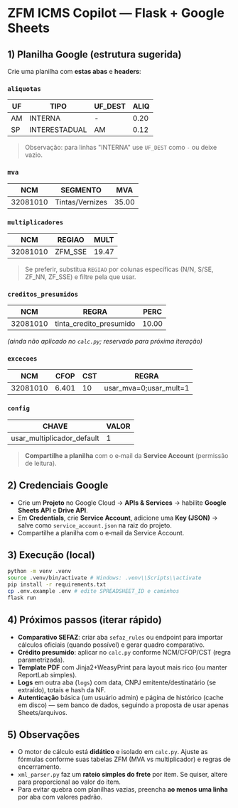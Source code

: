 # ZFM ICMS Copilot — Flask + Google Sheets


## 1) Planilha Google (estrutura sugerida)
Crie uma planilha com **estas abas** e **headers**:


### `aliquotas`
| UF | TIPO | UF_DEST | ALIQ |
|----|------|---------|------|
| AM | INTERNA | - | 0.20 |
| SP | INTERESTADUAL | AM | 0.12 |


> Observação: para linhas "INTERNA" use `UF_DEST` como `-` ou deixe vazio.


### `mva`
| NCM | SEGMENTO | MVA |
|-----|----------|-----|
| 32081010 | Tintas/Vernizes | 35.00 |


### `multiplicadores`
| NCM | REGIAO | MULT |
|-----|--------|------|
| 32081010 | ZFM_SSE | 19.47 |


> Se preferir, substitua `REGIAO` por colunas específicas (N/N, S/SE, ZF_NN, ZF_SSE) e filtre pela que usar.


### `creditos_presumidos`
| NCM | REGRA | PERC |
|-----|-------|------|
| 32081010 | tinta_credito_presumido | 10.00 |


*(ainda não aplicado no `calc.py`; reservado para próxima iteração)*


### `excecoes`
| NCM | CFOP | CST | REGRA |
|-----|------|-----|-------|
| 32081010 | 6.401 | 10 | usar_mva=0;usar_mult=1 |


### `config`
| CHAVE | VALOR |
|-------|-------|
| usar_multiplicador_default | 1 |


> **Compartilhe a planilha** com o e‑mail da **Service Account** (permissão de leitura).


## 2) Credenciais Google
- Crie um **Projeto** no Google Cloud → **APIs & Services** → habilite **Google Sheets API** e **Drive API**.
- Em **Credentials**, crie **Service Account**, adicione uma **Key (JSON)** → salve como `service_account.json` na raiz do projeto.
- Compartilhe a planilha com o e‑mail da Service Account.


## 3) Execução (local)
```bash
python -m venv .venv
source .venv/bin/activate # Windows: .venv\\Scripts\\activate
pip install -r requirements.txt
cp .env.example .env # edite SPREADSHEET_ID e caminhos
flask run
```


## 4) Próximos passos (iterar rápido)
- **Comparativo SEFAZ**: criar aba `sefaz_rules` ou endpoint para importar cálculos oficiais (quando possível) e gerar quadro comparativo.
- **Crédito presumido**: aplicar no `calc.py` conforme NCM/CFOP/CST (regra parametrizada).
- **Template PDF** com Jinja2+WeasyPrint para layout mais rico (ou manter ReportLab simples).
- **Logs** em outra aba (`logs`) com data, CNPJ emitente/destinatário (se extraído), totais e hash da NF.
- **Autenticação** básica (um usuário admin) e página de histórico (cache em disco) — sem banco de dados, seguindo a proposta de usar apenas Sheets/arquivos.


## 5) Observações
- O motor de cálculo está **didático** e isolado em `calc.py`. Ajuste as fórmulas conforme suas tabelas ZFM (MVA vs multiplicador) e regras de encerramento.
- `xml_parser.py` faz um **rateio simples do frete** por item. Se quiser, altere para proporcional ao valor do item.
- Para evitar quebra com planilhas vazias, preencha **ao menos uma linha** por aba com valores padrão.